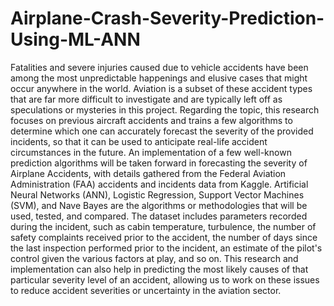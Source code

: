# Airplane-Crash-Severity-Prediction-Using-ML-ANN

Fatalities and severe injuries caused due to vehicle accidents have been among the most unpredictable happenings and elusive cases that might occur anywhere in the world. Aviation is a subset of these accident types that are far more difficult to investigate and are typically left off as speculations or mysteries in this project. Regarding the topic, this research focuses on previous aircraft accidents and trains a few algorithms to determine which one can accurately forecast the severity of the provided incidents, so that it can be used to anticipate real-life accident circumstances in the future. An implementation of a few well-known prediction algorithms will be taken forward in forecasting the severity of Airplane Accidents, with details gathered from the Federal Aviation Administration (FAA) accidents and incidents data from Kaggle. Artificial Neural Networks (ANN), Logistic Regression, Support Vector Machines (SVM), and Nave Bayes are the algorithms or methodologies that will be used, tested, and compared. The dataset includes parameters recorded during the incident, such as cabin temperature, turbulence, the number of safety complaints received prior to the accident, the number of days since the last inspection performed prior to the incident, an estimate of the pilot's control given the various factors at play, and so on. This research and implementation can also help in predicting the most likely causes of that particular severity level of an accident, allowing us to work on these issues to reduce accident severities or uncertainty in the aviation sector.
